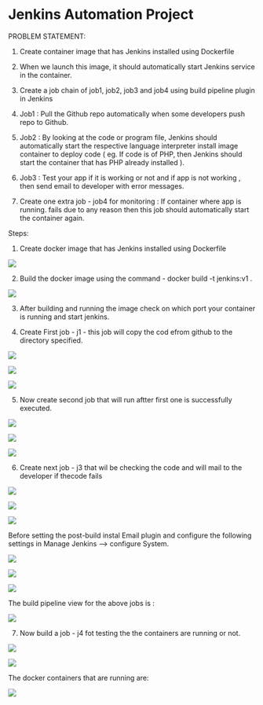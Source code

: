 # Jenkins Automation Project
PROBLEM STATEMENT:

1. Create container image that has Jenkins installed using Dockerfile

2. When we launch this image, it should automatically start Jenkins service in the container.

3. Create a job chain of job1, job2, job3 and job4 using build pipeline plugin in Jenkins

4. Job1 : Pull the Github repo automatically when some developers push repo to Github.

5. Job2 : By looking at the code or program file, Jenkins should automatically start the respective language interpreter install image container to deploy code ( eg. If code is of PHP, then Jenkins should start the container that has PHP already installed ).

6. Job3 : Test your app if it is working or not and if app is not working , then send email to developer with error messages.

7. Create one extra job - job4 for monitoring : If container where app is running. fails due to any reason then this job should automatically start the container again.

Steps:

1. Create docker image that has Jenkins installed using Dockerfile

![](https://github.com/SuhaniArora/Jenkins_container/blob/master/jenkin_docker/Dockerfile.png)

2. Build the docker image using the command - docker build -t jenkins:v1 .

![](https://github.com/SuhaniArora/Jenkins_container/blob/master/jenkin_docker/docker_run.png)

3. After building and running the image check on which port your container is running and start jenkins.

4. Create First job - j1 - this job will copy the cod efrom github to the directory specified.

![](https://github.com/SuhaniArora/Jenkins_container/blob/master/jenkin_docker/1_1.png)

![](https://github.com/SuhaniArora/Jenkins_container/blob/master/jenkin_docker/1_2.png)

![](https://github.com/SuhaniArora/Jenkins_container/blob/master/jenkin_docker/1_3.png)

5. Now create second job that will run aftter first one is successfully executed.

![](https://github.com/SuhaniArora/Jenkins_container/blob/master/jenkin_docker/2_1.png)

![](https://github.com/SuhaniArora/Jenkins_container/blob/master/jenkin_docker/2_2.png)

![](https://github.com/SuhaniArora/Jenkins_container/blob/master/jenkin_docker/2_3.png)

6. Create next job - j3 that wil be checking the code and will mail to the developer if thecode fails

![](https://github.com/SuhaniArora/Jenkins_container/blob/master/jenkin_docker/3_1.png)

![](https://github.com/SuhaniArora/Jenkins_container/blob/master/jenkin_docker/3_2.png)

![](https://github.com/SuhaniArora/Jenkins_container/blob/master/jenkin_docker/3_3.png)

Before setting the post-build instal Email plugin and configure the following settings in Manage Jenkins --> configure System.

![](https://github.com/SuhaniArora/Jenkins_container/blob/master/jenkin_docker/3_4.png)

![](https://github.com/SuhaniArora/Jenkins_container/blob/master/jenkin_docker/3_5.png)

![](https://github.com/SuhaniArora/Jenkins_container/blob/master/jenkin_docker/3_6.png)

The build pipeline view for the above jobs is :

![](https://github.com/SuhaniArora/Jenkins_container/blob/master/jenkin_docker/build_view.png)

7. Now build a job - j4 fot testing the the containers are running or not.

![](https://github.com/SuhaniArora/Jenkins_container/blob/master/jenkin_docker/4_1.png)

![](https://github.com/SuhaniArora/Jenkins_container/blob/master/jenkin_docker/4_2.png)

The docker containers that are running are:

![](https://github.com/SuhaniArora/Jenkins_container/blob/master/jenkin_docker/Docker_containers.png)
